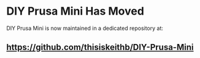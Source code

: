 # DIY Prusa Mini Has Moved

DIY Prusa Mini is now maintained in a dedicated repository at:

## https://github.com/thisiskeithb/DIY-Prusa-Mini